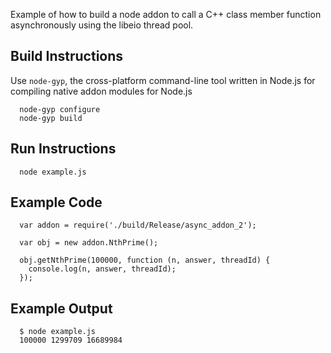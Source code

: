 Example of how to build a node addon to call a C++ class member function asynchronously using the libeio thread pool.

## Build Instructions

Use `node-gyp`, the cross-platform command-line tool written in Node.js for compiling native addon modules for Node.js

      node-gyp configure
      node-gyp build

## Run Instructions

      node example.js

## Example Code

      var addon = require('./build/Release/async_addon_2');

      var obj = new addon.NthPrime();

      obj.getNthPrime(100000, function (n, answer, threadId) {
        console.log(n, answer, threadId);
      });

## Example Output

      $ node example.js 
      100000 1299709 16689984

